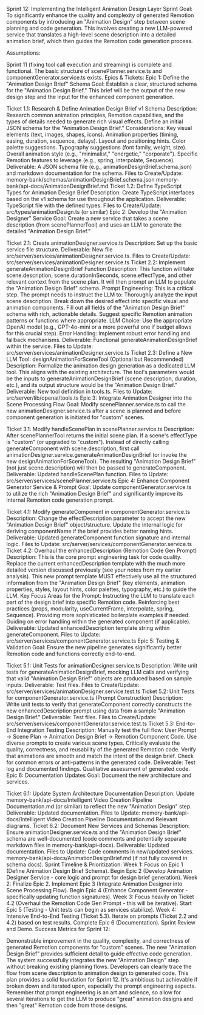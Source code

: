 Sprint 12: Implementing the Intelligent Animation Design Layer
Sprint Goal: To significantly enhance the quality and complexity of generated Remotion components by introducing an "Animation Design" step between scene planning and code generation. This involves creating a new LLM-powered service that translates a high-level scene description into a detailed animation brief, which then guides the Remotion code generation process.

Assumptions:

Sprint 11 (fixing tool call execution and streaming) is complete and functional.
The basic structure of scenePlanner.service.ts and componentGenerator.service.ts exists.
Epics & Tickets:
Epic 1: Define the "Animation Design Brief" Schema
Goal: Establish a clear, structured schema for the "Animation Design Brief." This brief will be the output of the new design step and the input for the enhanced component generation.

Ticket 1.1: Research & Define Animation Design Brief v1 Schema
Description: Research common animation principles, Remotion capabilities, and the types of details needed to generate rich visual effects. Define an initial JSON schema for the "Animation Design Brief."
Considerations:
Key visual elements (text, images, shapes, icons).
Animation properties (timing, easing, duration, sequence, delays).
Layout and positioning hints.
Color palette suggestions.
Typography suggestions (font family, weight, size).
Overall animation style (e.g., "minimalist," "energetic," "corporate").
Specific Remotion features to leverage (e.g., spring, interpolate, Sequence).
Deliverable: A JSON schema file (e.g., animationDesignBrief.schema.json) and markdown documentation for the schema.
Files to Create/Update:
memory-bank/schemas/animationDesignBrief.schema.json
memory-bank/api-docs/AnimationDesignBrief.md
Ticket 1.2: Define TypeScript Types for Animation Design Brief
Description: Create TypeScript interfaces based on the v1 schema for use throughout the application.
Deliverable: TypeScript file with the defined types.
Files to Create/Update:
src/types/animationDesign.ts (or similar)
Epic 2: Develop the "Animation Designer" Service
Goal: Create a new service that takes a scene description (from scenePlannerTool) and uses an LLM to generate the detailed "Animation Design Brief."

Ticket 2.1: Create animationDesigner.service.ts
Description: Set up the basic service file structure.
Deliverable: New file src/server/services/animationDesigner.service.ts.
Files to Create/Update:
src/server/services/animationDesigner.service.ts
Ticket 2.2: Implement generateAnimationDesignBrief Function
Description: This function will take scene.description, scene.durationInSeconds, scene.effectType, and other relevant context from the scene plan. It will then prompt an LLM to populate the "Animation Design Brief" schema.
Prompt Engineering: This is a critical step. The prompt needs to instruct the LLM to:
Thoroughly analyze the input scene description.
Break down the desired effect into specific visual and animation components.
Fill out all fields of the "Animation Design Brief" schema with rich, actionable details.
Suggest specific Remotion animation patterns or functions where appropriate.
LLM Choice: Use the appropriate OpenAI model (e.g., GPT-4o-mini or a more powerful one if budget allows for this crucial step).
Error Handling: Implement robust error handling and fallback mechanisms.
Deliverable: Functional generateAnimationDesignBrief within the service.
Files to Update:
src/server/services/animationDesigner.service.ts
Ticket 2.3: Define a New LLM Tool: designAnimationForSceneTool (Optional but Recommended)
Description: Formalize the animation design generation as a dedicated LLM tool. This aligns with the existing architecture. The tool's parameters would be the inputs to generateAnimationDesignBrief (scene description, duration, etc.), and its output structure would be the "Animation Design Brief."
Deliverable: New tool definition in tools.ts.
Files to Update:
src/server/lib/openai/tools.ts
Epic 3: Integrate Animation Designer into the Scene Processing Flow
Goal: Modify scenePlanner.service.ts to call the new animationDesigner.service.ts after a scene is planned and before component generation is initiated for "custom" scenes.

Ticket 3.1: Modify handleScenePlan in scenePlanner.service.ts
Description:
After scenePlannerTool returns the initial scene plan.
If a scene's effectType is "custom" (or upgraded to "custom").
Instead of directly calling generateComponent with scene.description, first call animationDesigner.service.generateAnimationDesignBrief (or invoke the new designAnimationForSceneTool).
The resulting "Animation Design Brief" (not just scene.description) will then be passed to generateComponent.
Deliverable: Updated handleScenePlan function.
Files to Update:
src/server/services/scenePlanner.service.ts
Epic 4: Enhance Component Generator Service & Prompt
Goal: Update componentGenerator.service.ts to utilize the rich "Animation Design Brief" and significantly improve its internal Remotion code generation prompt.

Ticket 4.1: Modify generateComponent in componentGenerator.service.ts
Description:
Change the effectDescription parameter to accept the new "Animation Design Brief" object/structure.
Update the internal logic for deriving componentName if the brief provides better naming hints.
Deliverable: Updated generateComponent function signature and internal logic.
Files to Update:
src/server/services/componentGenerator.service.ts
Ticket 4.2: Overhaul the enhancedDescription (Remotion Code Gen Prompt)
Description: This is the core prompt engineering task for code quality. Replace the current enhancedDescription template with the much more detailed version discussed previously (see your notes from my earlier analysis).
This new prompt template MUST effectively use all the structured information from the "Animation Design Brief" (key elements, animation properties, styles, layout hints, color palettes, typography, etc.) to guide the LLM.
Key Focus Areas for the Prompt:
Instructing the LLM to translate each part of the design brief into specific Remotion code.
Reinforcing best practices (props, modularity, useCurrentFrame, interpolate, spring, Sequence).
Providing more sophisticated boilerplate examples if needed.
Guiding on error handling within the generated component (if applicable).
Deliverable: Updated enhancedDescription template string within generateComponent.
Files to Update:
src/server/services/componentGenerator.service.ts
Epic 5: Testing & Validation
Goal: Ensure the new pipeline generates significantly better Remotion code and functions correctly end-to-end.

Ticket 5.1: Unit Tests for animationDesigner.service.ts
Description: Write unit tests for generateAnimationDesignBrief, mocking LLM calls and verifying that valid "Animation Design Brief" objects are produced based on sample inputs.
Deliverable: Test files.
Files to Create/Update:
src/server/services/animationDesigner.service.test.ts
Ticket 5.2: Unit Tests for componentGenerator.service.ts (Prompt Construction)
Description: Write unit tests to verify that generateComponent correctly constructs the new enhancedDescription prompt using data from a sample "Animation Design Brief."
Deliverable: Test files.
Files to Create/Update:
src/server/services/componentGenerator.service.test.ts
Ticket 5.3: End-to-End Integration Testing
Description:
Manually test the full flow: User Prompt -> Scene Plan -> Animation Design Brief -> Remotion Component Code.
Use diverse prompts to create various scene types.
Critically evaluate the quality, correctness, and reusability of the generated Remotion code.
Verify that animations are smooth and match the intent of the design brief.
Check for common errors or anti-patterns in the generated code.
Deliverable: Test log and documented findings. Qualitative assessment of generated code.
Epic 6: Documentation Updates
Goal: Document the new architecture and services.

Ticket 6.1: Update System Architecture Documentation
Description: Update memory-bank/api-docs/Intelligent Video Creation Pipeline Documentation.md (or similar) to reflect the new "Animation Design" step.
Deliverable: Updated documentation.
Files to Update:
memory-bank/api-docs/Intelligent Video Creation Pipeline Documentation.md
Relevant diagrams.
Ticket 6.2: Document New Services and Schemas
Description: Ensure animationDesigner.service.ts and the "Animation Design Brief" schema are well-documented (code comments and potentially separate markdown files in memory-bank/api-docs).
Deliverable: Updated documentation.
Files to Update:
Code comments in new/updated services.
memory-bank/api-docs/AnimationDesignBrief.md (if not fully covered in schema docs).
Sprint Timeline & Prioritization:
Week 1:
Focus on Epic 1 (Define Animation Design Brief Schema).
Begin Epic 2 (Develop Animation Designer Service - core logic and prompt for design brief generation).
Week 2:
Finalize Epic 2.
Implement Epic 3 (Integrate Animation Designer into Scene Processing Flow).
Begin Epic 4 (Enhance Component Generator - specifically updating function signatures).
Week 3:
Focus heavily on Ticket 4.2 (Overhaul the Remotion Code Gen Prompt - this will be iterative).
Start Epic 5 (Testing - Unit tests can begin as services stabilize).
Week 4:
Intensive End-to-End Testing (Ticket 5.3).
Iterate on prompts (Ticket 2.2 and 4.2) based on test results.
Complete Epic 6 (Documentation).
Sprint Review and Demo.
Success Metrics for Sprint 12:

Demonstrable improvement in the quality, complexity, and correctness of generated Remotion components for "custom" scenes.
The new "Animation Design Brief" provides sufficient detail to guide effective code generation.
The system successfully integrates the new "Animation Design" step without breaking existing planning flows.
Developers can clearly trace the flow from scene description to animation design to generated code.
This plan provides a solid foundation for Sprint 12. It's ambitious but achievable if broken down and iterated upon, especially the prompt engineering aspects. Remember that prompt engineering is an art and science, so allow for several iterations to get the LLM to produce "great" animation designs and then "great" Remotion code from those designs.